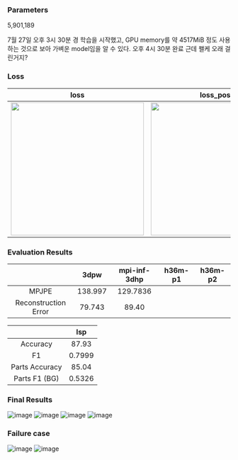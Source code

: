 ### Parameters 

5,901,189


7월 27일 오후 3시 30분 경 학습을 시작했고, GPU memory를 약 4517MiB 정도 사용하는 것으로 보아 가벼운 model임을 알 수 있다.
오후 4시 30분 완료 근데 왤케 오래 걸린거지? 


### Loss
| loss | loss_pose | loss_betas | loss_keypoints | loss_shape |
|:---:|:---:|:---:|:---:|:---:|
|<img src="https://user-images.githubusercontent.com/42258047/127283226-5dbc29d5-a653-48a9-b7e2-7754e01fb7e8.png" width="300"> | <img src="https://user-images.githubusercontent.com/42258047/127283601-ddbe2ed4-3b91-43da-b037-ca575fc37bd6.png" width="300"> | <img src="https://user-images.githubusercontent.com/42258047/127283377-a60250c5-1537-429e-89b1-615bd43b3a25.png" width="300"> | <img src="https://user-images.githubusercontent.com/42258047/127283289-149da840-f47e-4492-8c41-e9fce5eedf11.png" width="300"> | <img src="https://user-images.githubusercontent.com/42258047/127283526-e9abbc62-f7c6-4b20-a121-b42da54424a2.png" width="300">| 


### Evaluation Results

|  | 3dpw | mpi-inf-3dhp | h36m-p1 | h36m-p2 |
|:--:|:--:|:--:|:--:|:--:|
| MPJPE | 138.997 | 129.7836 |  |  |
| Reconstruction Error | 79.743 | 89.40 |  |  | 


| | lsp | 
|:--:|:--:|
| Accuracy | 87.93 |
| F1 | 0.7999 |
| Parts Accuracy | 85.04 |
| Parts F1 (BG) | 0.5326 | 

### Final Results

![image](https://user-images.githubusercontent.com/42258047/127287245-6ac25844-b629-454d-9ae6-c2aca20473ba.png)
![image](https://user-images.githubusercontent.com/42258047/127287012-aecc1922-ef91-49a2-b32e-a5ca1197256e.png)
![image](https://user-images.githubusercontent.com/42258047/127287083-c98c8c27-df8b-4969-8266-772918aaf357.png)
![image](https://user-images.githubusercontent.com/42258047/127287146-45cded92-0733-4e3e-a715-c0a0fc1d151f.png)

### Failure case

![image](https://user-images.githubusercontent.com/42258047/127287193-853f2a8f-08d2-478c-9a8e-c9adcfb67101.png)
![image](https://user-images.githubusercontent.com/42258047/127287320-328e4139-530c-492e-ac5c-a647ee46164b.png)


